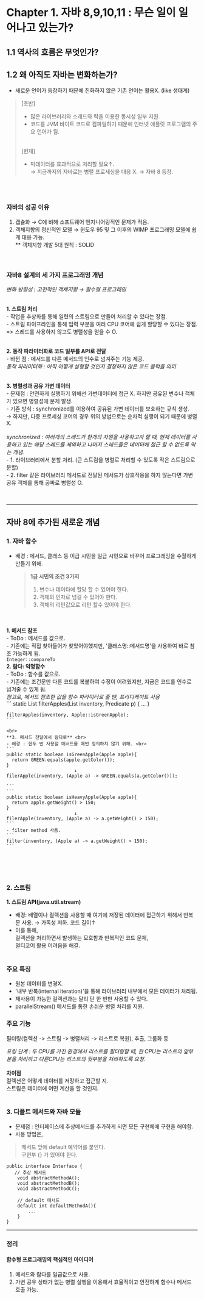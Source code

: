 # Chapter 1. 자바 8,9,10,11 : 무슨 일이 일어나고 있는가?

## 1.1 역사의 흐름은 무엇인가?


## 1.2 왜 아직도 자바는 변화하는가? <br>
- 새로운 언어가 등장하기 때문에 진화하지 않은 기존 언어는 활용X. (like 생태계)<br>

> [초반] <br>
  > - 많은 라이브러리와 스레드와 락을 이용한 동시성 일부 지원. <br>
  > - 코드를 JVM 바이트 코드로 컴파일하기 때문에 인터넷 애플릿 프로그램의 주요 언어가 됨. <br><br>
>
> [현재] <br>
  > - 빅데이터를 효과적으로 처리할 필요↑. <br>
  > → 지금까지의 자바로는 병렬 프로세싱을 대응 X. → 자바 8 등장.

<br><br>


  ### 자바의 성공 이유 <br>
  1. 캡슐화 → C에 비해 소프트웨어 엔지니어링적인 문제가 적음.
  2. 객체지향의 정신적인 모델 → 윈도우 95 및 그 이후의 WIMP 프로그래밍 모델에 쉽게 대응 가능. <br>
     ** 객체지향 개발 5대 원칙 : SOLID <br><br><br>


  ### 자바8 설계의 세 가지 프로그래밍 개념 <br>
  *변화 방향성 : 고전적인 객체지향 → 함수형 프로그래밍* <br><br>

  **1. 스트림 처리**<br>
     - 작업을 추상화를 통해 일련의 스트림으로 만들어 처리할 수 있다는 장점. <br>
     - 스트림 파이프라인을 통해 입력 부분을 여러 CPU 코어에 쉽게 할당할 수 있다는 장점.<br>
      => 스레드를 사용하지 않고도 병렬성을 얻을 수 O. <br><br>
      
  **2. 동작 파라미터화로 코드 일부를 API로 전달** <br>
    - 바뀐 점 : 메서드를 다른 메서드의 인수로 넘겨주는 기능 제공. <br>
    *동작 파라미터화 : 아직 어떻게 실행할 것인지 결정하지 않은 코드 블럭을 의미*<br><br>
  
  **3. 병렬성과 공유 가변 데이터** <br>
    - 문제점 : 안전하게 실행하기 위해선 가변데이터에 접근 X. 하지만 공유된 변수나 객체가 있으면 병렬성에 문제 발생.<br>
    - 기존 방식 : synchronized를 이용하여 공유된 가변 데이터를 보호하는 규칙 생성. <br>
      → 하지만, 다중 프로세싱 코어의 경우 위의 방법으로는 순차적 실행이 되기 때문에 병렬 X. <br><br>
      *synchronized : 여러개의 스레드가 한개의 자원을 사용하고자 할 때, 현재 데이터를 사용하고 있는 해당 스레드를 제외하고 나머지 스레드들은 데이터에 접근 할 수 없도록 막는 개념.* <br>
    - 1. 라이브러리에서 분할 처리. (큰 스트림을 병렬로 처리할 수 있도록 작은 스트림으로 분할) <br>
    - 2. filter 같은 라이브러리 메서드로 전달된 메서드가 상호작용을 하지 않는다면 가변 공유 객체를 통해 공짜로 병렬성 O. <br>
      <br><br>

---
## 자바 8에 추가된 새로운 개념
### 1. 자바 함수 <br>
- 배경 : 메서드, 클래스 등 이급 시민을 일급 시민으로 바꾸어 프로그래밍을 수월하게 만들기 위해. <br>
  > **1급 시민의 조건 3가지**
  > 1. 변수나 데이타에 할당 할 수 있어야 한다.
  > 2. 객체의 인자로 넘길 수 있어야 한다.
  > 3. 객체의 리턴값으로 리턴 할수 있어야 한다. 

<br><br>
	**1. 메서드 참조** <br>
	- ToDo : 메서드를 값으로. <br>
	- 기존에는 직접 찾아들어가 찾았어야했지만, '클래스명::메서드명'을 사용하여 바로 참조 가능하게 됨.<br>
	```
	Integer::compareTo
	```
	<br>
	**2. 람다: 익명함수** <br>
	- ToDo : 함수를 값으로. <br>
	- 기존에는 조건문만 다른 코드를 복붙하여 수정이 어려웠지만, 지금은 코드를 인수로 넘겨줄 수 있게 됨.<br>
	*참고로, 메서드 참조한 값을 함수 파라미터로 줄 땐, 프리디케이트 사용* <br>
	```
	static List<Apple> filterApples(List<Apple> inventory, Predicate<Apple> p) { ... }
	
	filterApples(inventory, Apple::isGreenApple);
	```
	
	<br>
	**3. 메서드 전달에서 람다로** <br>
	- 배경 : 한두 번 사용할 매서드를 매번 정의하지 않기 위해. <br>
	```
	public static boolean isGreenApple(Apple apple){
	  return GREEN.equals(apple.getColor());
	}
	                         ↓   
	filerApple(inventory, (Apple a) -> GREEN.equals(a.getColor()));
	
	```
	```
	public static boolean isHeavyApple(Apple apple){
	  return apple.getWeight() > 150;
	}
	                         ↓   
	filerApple(inventory, (Apple a) -> a.getWeight() > 150);
	```
	- filter method 사용.
	```
	filter(inventory, (Apple a) -> a.getWeight() > 150);
	```
<br><br><br>
### 2. 스트림
**1. 스트림 API(java.util.stream)** <br>
- 배경: 배열이나 컬렉션을 사용할 때 여기에 저장된 데이터에 접근하기 위해서 반복문 사용. → 가독성 저하. 코드 길이↑ <br>
- 이를 통해, <br>
  컬렉션을 처리하면서 발생하는 모호함과 반복적인 코드 문제, <br>
  멀티코어 활용 어려움을 해결. <br><br>

### 주요 특징
- 원본 데이터를 변경X. <br>
- '내부 반복(internal iteration)'을 통해 라이브러리 내부에서 모든 데이터가 처리됨. <br>
- 재사용이 가능한 컬렉션과는 달리 단 한 번만 사용할 수 있다. <br>
- parallelStream() 메서드를 통한 손쉬운 병렬 처리를 지원. <br>

### 주요 기능
필터링(컬렉션 -> 스트림 -> 병렬처리 -> 리스트로 복원), 추출, 그룹화 등

*포킹 단계 : 두 CPU를 가진 환경에서 리스트를 필터링할 때, 한 CPU는 리스트의 앞부분을 처리하고 다른CPU는 리스트의 뒷부분을 처리하도록 요청.* <br><br>
**차이점** <br>
컬렉션은 어떻게 데이터를 저장하고 접근할 지. <br>
스트림은 데이터에 어떤 계산을 할 것인지. <br><br>


### 3. 디폴트 메서드와 자바 모듈
- 문제점 : 인터페이스에 추상메서드를 추가하게 되면 모든 구현체에 구현을 해야함. <br>
- 사용 방법은, <br>
> 메서드 앞에 default 예약어를 붙인다. <br>
> 구현부 {} 가 있어야 한다. <br>
```
public interface Interface {
   // 추상 메서드 
    void abstractMethodA();
    void abstractMethodB();
    void abstractMethodC();

    // default 메서드
    default int defaultMethodA(){
    	...
    }
}
```
---
### 정리
#### 함수형 프로그래밍의 핵심적인 아이디어
1. 메서드와 람다를 일급값으로 사용.
2. 가변 공유 상태가 없는 병렬 실행을 이용해서 효율적이고 안전하게 함수나 메서드 호출 가능.
